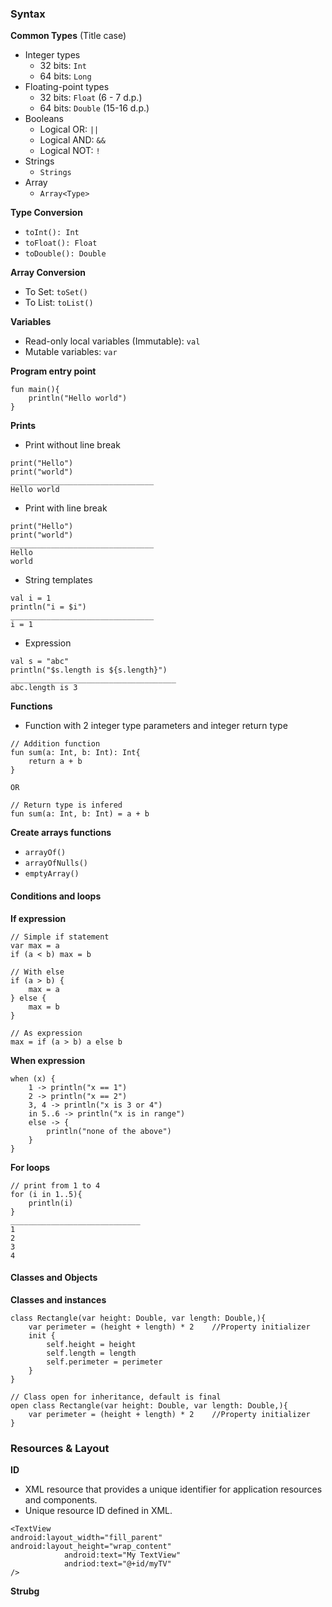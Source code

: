 ### Syntax
**Common Types** (Title case)
- Integer types
	- 32 bits: `Int`
	- 64 bits: `Long`
- Floating-point types
	- 32 bits: `Float` (6 - 7 d.p.)
	- 64 bits: `Double` (15-16 d.p.)
- Booleans
	- Logical OR: `||`
	- Logical AND: `&&`
	- Logical NOT: `!`
- Strings
	- `Strings`
- Array
	- `Array<Type>`

**Type Conversion**
- `toInt(): Int`
- `toFloat(): Float`
- `toDouble(): Double`

**Array Conversion**
- To Set: `toSet()`
- To List: `toList()`


**Variables**
- Read-only local variables (Immutable): `val`
- Mutable variables: `var`


**Program entry point**
```
fun main(){
	println("Hello world")
}
```


**Prints**
- Print without line break
```
print("Hello")
print("world")
________________________________
Hello world
```

- Print with line break
```
print("Hello")
print("world")
________________________________
Hello 
world
```

- String templates
```
val i = 1
println("i = $i")
________________________________
i = 1
```

- Expression
```
val s = "abc"
println("$s.length is ${s.length}")
_____________________________________
abc.length is 3
```


**Functions**
- Function with 2 integer type parameters and integer return type
```
// Addition function
fun sum(a: Int, b: Int): Int{
	return a + b
}

OR

// Return type is infered
fun sum(a: Int, b: Int) = a + b
```

**Create arrays functions**
- `arrayOf()`
- `arrayOfNulls()`
- `emptyArray()`


#### Conditions and loops
**If expression**
```
// Simple if statement
var max = a
if (a < b) max = b

// With else
if (a > b) {
	max = a
} else {
	max = b
}

// As expression
max = if (a > b) a else b
```

**When expression**
```
when (x) {
	1 -> println("x == 1")
	2 -> println("x == 2")
	3, 4 -> println("x is 3 or 4")
	in 5..6 -> println("x is in range")
	else -> {
		println("none of the above")
	}
}
```

**For loops**
```
// print from 1 to 4
for (i in 1..5){
	println(i)
}
_____________________________
1
2
3
4
```


#### Classes and Objects
**Classes and instances**
```
class Rectangle(var height: Double, var length: Double,){
	var perimeter = (height + length) * 2    //Property initializer
	init {
		self.height = height
		self.length = length
		self.perimeter = perimeter
	}
}

// Class open for inheritance, default is final
open class Rectangle(var height: Double, var length: Double,){
	var perimeter = (height + length) * 2    //Property initializer
}
```


### Resources & Layout
**ID**
- XML resource that provides a unique identifier for application resources and components.
- Unique resource ID defined in XML.
```
<TextView
android:layout_width="fill_parent"
android:layout_height="wrap_content"
			android:text="My TextView"
			andriod:text="@+id/myTV"
/>
```

**Strubg**